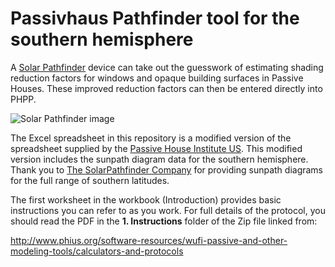 Passivhaus Pathfinder tool for the southern hemisphere
======================================================

A [Solar Pathfinder](https://solarpathfinder.com) device can take out
the guesswork of estimating shading reduction factors for windows and
opaque building surfaces in Passive Houses. These improved reduction
factors can then be entered directly into PHPP.

![Solar Pathfinder image](https://www.solarpathfinder.com/images/spf/works/dome_reflect.jpg)

The Excel spreadsheet in this repository is a modified version of the
spreadsheet supplied by the [Passive House Institute
US](http://www.phius.org/). This modified version includes the sunpath
diagram data for the southern hemisphere. Thank you to [The
SolarPathfinder Company](https://www.solarpathfinder.com) for
providing sunpath diagrams for the full range of southern latitudes.

The first worksheet in the workbook (Introduction) provides basic
instructions you can refer to as you work. For full details of the
protocol, you should read the PDF in the **1. Instructions** folder of
the Zip file linked from:

http://www.phius.org/software-resources/wufi-passive-and-other-modeling-tools/calculators-and-protocols
